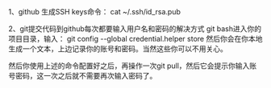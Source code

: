 1、github 生成SSH keys命令：  cat ~/.ssh/id_rsa.pub

2、git提交代码到github每次都要输入用户名和密码的解决方式
git bash进入你的项目目录，输入：
git config --global credential.helper store
 然后你会在你本地生成一个文本，上边记录你的账号和密码。当然这些你可以不用关心。

然后你使用上述的命令配置好之后，再操作一次git pull，然后它会提示你输入账号密码，这一次之后就不需要再次输入密码了。